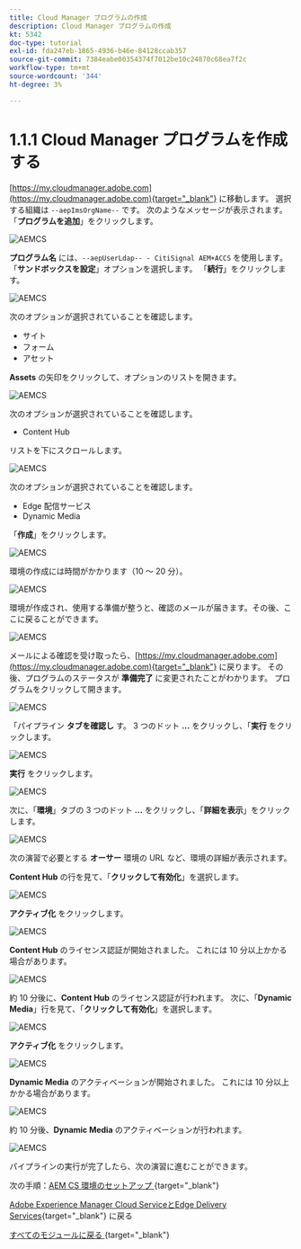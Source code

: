 ```yaml
---
title: Cloud Manager プログラムの作成
description: Cloud Manager プログラムの作成
kt: 5342
doc-type: tutorial
exl-id: fda247eb-1865-4936-b46e-84128ccab357
source-git-commit: 7384eabe00354374f7012be10c24870c68ea7f2c
workflow-type: tm+mt
source-wordcount: '344'
ht-degree: 3%

---
```


# 1.1.1 Cloud Manager プログラムを作成する

[https://my.cloudmanager.adobe.com](https://my.cloudmanager.adobe.com){target="_blank"} に移動します。 選択する組織は `--aepImsOrgName--` です。 次のようなメッセージが表示されます。 「**プログラムを追加**」をクリックします。

![AEMCS](./images/aemcs1.png)

**プログラム名** には、`--aepUserLdap-- - CitiSignal AEM+ACCS` を使用します。 「**サンドボックスを設定**」オプションを選択します。 「**続行**」をクリックします。

![AEMCS](./images/aemcs2.png)

次のオプションが選択されていることを確認します。

- サイト
- フォーム
- アセット

**Assets** の矢印をクリックして、オプションのリストを開きます。

![AEMCS](./images/aemcs3.png)

次のオプションが選択されていることを確認します。

- Content Hub

リストを下にスクロールします。

![AEMCS](./images/aemcs3a.png)

次のオプションが選択されていることを確認します。

- Edge 配信サービス
- Dynamic Media

「**作成**」をクリックします。

![AEMCS](./images/aemcs3b.png)

環境の作成には時間がかかります（10 ～ 20 分）。

![AEMCS](./images/aemcs4.png)

環境が作成され、使用する準備が整うと、確認のメールが届きます。その後、ここに戻ることができます。

![AEMCS](./images/aemcs5.png)

メールによる確認を受け取ったら、[https://my.cloudmanager.adobe.com](https://my.cloudmanager.adobe.com){target="_blank"} に戻ります。 その後、プログラムのステータスが **準備完了** に変更されたことがわかります。 プログラムをクリックして開きます。

![AEMCS](./images/aemcs6.png)

「パイプライン **タブを確認し** す。 3 つのドット **...** をクリックし、「**実行** をクリックします。

![AEMCS](./images/aemcs7.png)

**実行** をクリックします。

![AEMCS](./images/aemcs8.png)

次に、「**環境**」タブの 3 つのドット **...** をクリックし、「**詳細を表示**」をクリックします。

![AEMCS](./images/aemcs9.png)

次の演習で必要とする **オーサー** 環境の URL など、環境の詳細が表示されます。

**Content Hub** の行を見て、「**クリックして有効化**」を選択します。

![AEMCS](./images/aemcs10.png)

**アクティブ化** をクリックします。

![AEMCS](./images/aemcsact1.png)

**Content Hub** のライセンス認証が開始されました。 これには 10 分以上かかる場合があります。

![AEMCS](./images/aemcsact2.png)

約 10 分後に、**Content Hub** のライセンス認証が行われます。
次に、「**Dynamic Media**」行を見て、「**クリックして有効化**」を選択します。

![AEMCS](./images/aemcsact3.png)

**アクティブ化** をクリックします。

![AEMCS](./images/aemcsact4.png)

**Dynamic Media** のアクティベーションが開始されました。 これには 10 分以上かかる場合があります。

![AEMCS](./images/aemcsact5.png)

約 10 分後、**Dynamic Media** のアクティベーションが行われます。

![AEMCS](./images/aemcsact6.png)

パイプラインの実行が完了したら、次の演習に進むことができます。

次の手順：[AEM CS 環境のセットアップ ](./ex2.md){target="_blank"}

[Adobe Experience Manager Cloud ServiceとEdge Delivery Services](./aemcs.md){target="_blank"} に戻る

[ すべてのモジュールに戻る ](./../../../overview.md){target="_blank"}
